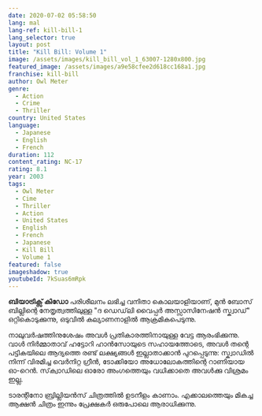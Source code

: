```yaml
---
date: 2020-07-02 05:58:50
lang: mal
lang-ref: kill-bill-1
lang_selector: true
layout: post
title: "Kill Bill: Volume 1"
image: /assets/images/kill_bill_vol_1_63007-1280x800.jpg
featured_image: /assets/images/a9e58cfee2d618cc168a1.jpg
franchise: kill-bill
author: Owl Meter
genre:
  - Action
  - Crime
  - Thriller
country: United States
language:
  - Japanese
  - English
  - French
duration: 112
content_rating: NC-17
rating: 8.1
year: 2003
tags:
  - Owl Meter
  - Cime
  - Thriller
  - Action
  - United States
  - English
  - French
  - Japanese
  - Kill Bill
  - Volume 1
featured: false
imageshadow: true
youtubeId: 7kSuas6mRpk
---
```

**ബിയാട്രിക്സ് കിഡോ** പരിശീലനം ലഭിച്ച വനിതാ കൊലയാളിയാണ്, മുൻ ബോസ് ബില്ലിന്റെ നേതൃത്വത്തിലുള്ള "ദ ഡെഡ്‌ലി വൈപ്പർ അസ്സാസിനേഷൻ സ്ക്വാഡ്" ഒറ്റികൊടുക്കുന്നു, ഒടുവിൽ കല്യാണനാളിൽ ആക്രമികപെടുന്നു.

നാലുവർഷത്തിനുശേഷം അവൾ പ്രതികാരത്തിനായുള്ള വേട്ട ആരംഭിക്കുന്നു. വാൾ നിർമ്മാതാവ് ഹട്ടോറി ഹാൻസോയുടെ സഹായത്തോടെ, അവൾ തന്റെ പട്ടികയിലെ ആദ്യത്തെ രണ്ട് ലക്ഷ്യങ്ങൾ ഇല്ലാതാക്കാൻ പുറപ്പെടുന്നു: സ്ക്വാഡിൽ നിന്ന് വിരമിച്ച വെർനിറ്റ ഗ്രീൻ, ടോക്കിയോ അധോലോകത്തിന്റെ റാണിയായ ഓ-റെൻ. സ്‌ക്വാഡിലെ ഓരോ അംഗത്തെയും വധിക്കാതെ അവൾക്കു വിശ്രമം ഇല്ല.

ടാരന്റിനോ ബ്രില്ലിയൻസ് ചിത്രത്തിൽ ഉടനീളം കാണാം. എക്കാലത്തെയും മികച്ച ആക്ഷൻ ചിത്രം ഇന്നും പ്രേക്ഷകർ ഒരുപോലെ ആരാധിക്കുന്നു.
